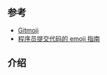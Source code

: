 ## 参考
- [Gitmoji](https://github.com/carloscuesta/gitmoji)
- [程序员提交代码的 emoji 指南](https://www.h5jun.com/post/gitmoji.html)

## 介绍
